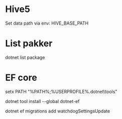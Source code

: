 # Hive5
Set data path via env: HIVE_BASE_PATH


# List pakker
dotnet list package

# EF core
setx PATH "%PATH%;%USERPROFILE%\.dotnet\tools"


dotnet tool install --global dotnet-ef

dotnet ef migrations add watchdogSettingsUpdate

